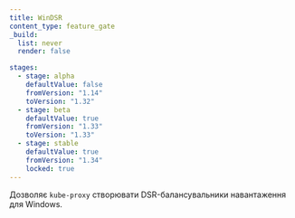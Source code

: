 ```yaml
---
title: WinDSR
content_type: feature_gate
_build:
  list: never
  render: false

stages:
  - stage: alpha
    defaultValue: false
    fromVersion: "1.14"
    toVersion: "1.32"
  - stage: beta
    defaultValue: true
    fromVersion: "1.33"
    toVersion: "1.33"
  - stage: stable
    defaultValue: true
    fromVersion: "1.34"
    locked: true
---
```


Дозволяє `kube-proxy` створювати DSR-балансувальники навантаження для Windows.
